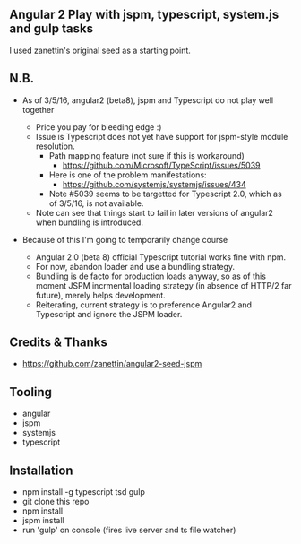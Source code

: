 ## Angular 2 Play with jspm, typescript, system.js and gulp tasks

I used zanettin's original seed as a starting point.

## N.B.
- As of 3/5/16, angular2 (beta8), jspm and Typescript do not play well together
  - Price you pay for bleeding edge :)
  - Issue is Typescript does not yet have support for jspm-style module resolution.
    - Path mapping feature (not sure if this is workaround)
      - https://github.com/Microsoft/TypeScript/issues/5039
    - Here is one of the problem manifestations:
      - https://github.com/systemjs/systemjs/issues/434
    - Note #5039 seems to be targetted for Typescript 2.0, which as of 3/5/16, is
      not available.
  - Note can see that things start to fail in later versions of angular2
    when bundling is introduced.

- Because of this I'm going to temporarily change course
    - Angular 2.0 (beta 8) official Typescript tutorial works fine with npm.
    - For now, abandon loader and use a bundling strategy.
    - Bundling is de facto for production loads anyway, so as of this moment
      JSPM incrmental loading strategy (in absence of HTTP/2 far future),
      merely helps development.
    - Reiterating, current strategy is to preference Angular2 and Typescript
      and ignore the JSPM loader.
 
## Credits & Thanks
- https://github.com/zanettin/angular2-seed-jspm

## Tooling
- angular
- jspm
- systemjs
- typescript

## Installation
- npm install -g typescript tsd gulp
- git clone this repo
- npm install
- jspm install
- run 'gulp' on console (fires live server and ts file watcher)
